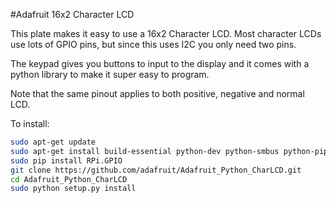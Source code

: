 <!--
---
name: Adafruit 16x2 Character LCD
class: board
type: display
formfactor: Custom
manufacturer: Adafruit
description: 16x2 Character LCD and Keypad
url: https://learn.adafruit.com/adafruit-16x2-character-lcd-plus-keypad-for-raspberry-pi
buy: https://www.adafruit.com/products/1109
image: adafruit-16x2-lcd.png
pincount: 26
eeprom: no
power:
  '2':
ground:
  '6':
pin:
  '3':
     mode: i2c
  '5':
     mode: i2c
i2c:
  '0x20':
    name: MCP23017
    device: MCP23017
-->
#Adafruit 16x2 Character LCD

This plate makes it easy to use a 16x2 Character LCD. Most character LCDs use lots of GPIO pins, but since this uses I2C you only need two pins. 

The keypad gives you buttons to input to the display and it comes with a  python library to make it super easy to program.

Note that the same pinout applies to both positive, negative and normal LCD.

To install:

```bash
sudo apt-get update
sudo apt-get install build-essential python-dev python-smbus python-pip git
sudo pip install RPi.GPIO
git clone https://github.com/adafruit/Adafruit_Python_CharLCD.git
cd Adafruit_Python_CharLCD
sudo python setup.py install
```
